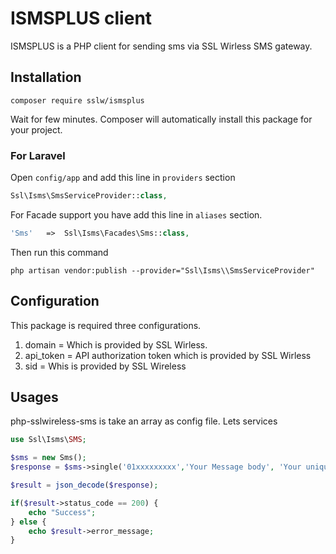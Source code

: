 # ISMSPLUS client

ISMSPLUS is a PHP client for sending sms via SSL Wirless SMS gateway.

## Installation

```shell
composer require sslw/ismsplus
```

Wait for few minutes. Composer will automatically install this package for your project.

### For Laravel

Open `config/app` and add this line in `providers` section

```php
Ssl\Isms\SmsServiceProvider::class,
```

For Facade support you have add this line in `aliases` section.

```php
'Sms'   =>  Ssl\Isms\Facades\Sms::class,
```

Then run this command

```shell
php artisan vendor:publish --provider="Ssl\Isms\\SmsServiceProvider"
```

## Configuration

This package is required three configurations.

1. domain = Which is provided by SSL Wirless.
2. api_token = API authorization token which is provided by SSL Wirless
3. sid = Whis is provided by SSL Wireless

## Usages

php-sslwireless-sms is take an array as config file. Lets services

```php
use Ssl\Isms\SMS;

$sms = new Sms();
$response = $sms->single('01xxxxxxxxx','Your Message body', 'Your unique sms id');

$result = json_decode($response);

if($result->status_code == 200) {
    echo "Success";
} else {
    echo $result->error_message;
}

```

